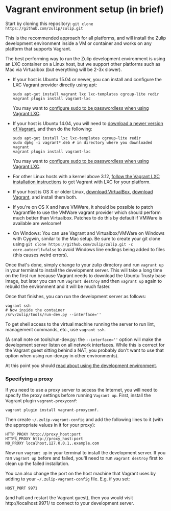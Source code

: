 # Vagrant environment setup (in brief)

Start by cloning this repository: `git clone https://github.com/zulip/zulip.git`

This is the recommended approach for all platforms, and will install
the Zulip development environment inside a VM or container and works
on any platform that supports Vagrant.

The best performing way to run the Zulip development environment is
using an LXC container on a Linux host, but we support other platforms
such as Mac via Virtualbox (but everything will be 2-3x slower).

* If your host is Ubuntu 15.04 or newer, you can install and configure
  the LXC Vagrant provider directly using apt:
  ```
  sudo apt-get install vagrant lxc lxc-templates cgroup-lite redir
  vagrant plugin install vagrant-lxc
  ```
  You may want to [configure sudo to be passwordless when using Vagrant LXC][avoiding-sudo].

* If your host is Ubuntu 14.04, you will need to [download a newer
  version of Vagrant][vagrant-dl], and then do the following:
  ```
  sudo apt-get install lxc lxc-templates cgroup-lite redir
  sudo dpkg -i vagrant*.deb # in directory where you downloaded vagrant
  vagrant plugin install vagrant-lxc
  ```
  You may want to [configure sudo to be passwordless when using Vagrant LXC][avoiding-sudo].

* For other Linux hosts with a kernel above 3.12, [follow the Vagrant
  LXC installation instructions][vagrant-lxc] to get Vagrant with LXC
  for your platform.

* If your host is OS X or older Linux, [download VirtualBox][vbox-dl],
  [download Vagrant][vagrant-dl], and install them both.

* If you're on OS X and have VMWare, it should be possible to patch
  Vagrantfile to use the VMWare vagrant provider which should perform
  much better than Virtualbox.  Patches to do this by default if
  VMWare is available are welcome!

* On Windows: You can use Vagrant and Virtualbox/VMWare on Windows
  with Cygwin, similar to the Mac setup.  Be sure to create your git
  clone using `git clone https://github.com/zulip/zulip.git -c
  core.autocrlf=false` to avoid Windows line endings being added to
  files (this causes weird errors).

[vagrant-dl]: https://www.vagrantup.com/downloads.html
[vagrant-lxc]: https://github.com/fgrehm/vagrant-lxc
[vbox-dl]: https://www.virtualbox.org/wiki/Downloads
[avoiding-sudo]: https://github.com/fgrehm/vagrant-lxc#avoiding-sudo-passwords

Once that's done, simply change to your zulip directory and run
`vagrant up` in your terminal to install the development server.  This
will take a long time on the first run because Vagrant needs to
download the Ubuntu Trusty base image, but later you can run `vagrant
destroy` and then `vagrant up` again to rebuild the environment and it
will be much faster.

Once that finishes, you can run the development server as follows:

```
vagrant ssh
# Now inside the container
/srv/zulip/tools/run-dev.py --interface=''
```

To get shell access to the virtual machine running the server to run
lint, management commands, etc., use `vagrant ssh`.

(A small note on tools/run-dev.py: the `--interface=''` option will
make the development server listen on all network interfaces.  While
this is correct for the Vagrant guest sitting behind a NAT, you
probably don't want to use that option when using run-dev.py in other
environments).

At this point you should [read about using the development
environment][using-dev].

[using-dev]: using-dev-environment.html

### Specifying a proxy

If you need to use a proxy server to access the Internet, you will
need to specify the proxy settings before running `Vagrant up`.
First, install the Vagrant plugin `vagrant-proxyconf`:

```
vagrant plugin install vagrant-proxyconf.
```

Then create `~/.zulip-vagrant-config` and add the following lines to
it (with the appropriate values in it for your proxy):

```
HTTP_PROXY http://proxy_host:port
HTTPS_PROXY http://proxy_host:port
NO_PROXY localhost,127.0.0.1,.example.com
```

Now run `vagrant up` in your terminal to install the development
server. If you ran `vagrant up` before and failed, you'll need to run
`vagrant destroy` first to clean up the failed installation.

You can also change the port on the host machine that Vagrant uses by
adding to your `~/.zulip-vagrant-config` file.  E.g. if you set:

```
HOST_PORT 9971
```

(and halt and restart the Vagrant guest), then you would visit
http://localhost:9971/ to connect to your development server.
